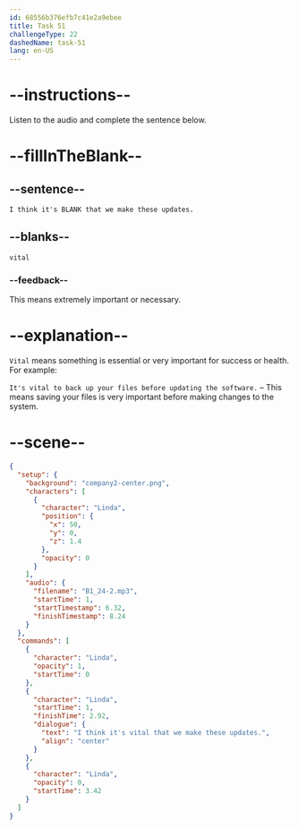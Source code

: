 ```yaml
---
id: 68556b376efb7c41e2a9ebee
title: Task 51
challengeType: 22
dashedName: task-51
lang: en-US
---
```


<!-- (Audio) Linda: I think it's vital that we make these updates. -->

# --instructions--

Listen to the audio and complete the sentence below.

# --fillInTheBlank--

## --sentence--

`I think it's BLANK that we make these updates.`

## --blanks--

`vital`

### --feedback--

This means extremely important or necessary.

# --explanation--

`Vital` means something is essential or very important for success or health. For example:

`It's vital to back up your files before updating the software.` – This means saving your files is very important before making changes to the system.

# --scene--

```json
{
  "setup": {
    "background": "company2-center.png",
    "characters": [
      {
        "character": "Linda",
        "position": {
          "x": 50,
          "y": 0,
          "z": 1.4
        },
        "opacity": 0
      }
    ],
    "audio": {
      "filename": "B1_24-2.mp3",
      "startTime": 1,
      "startTimestamp": 6.32,
      "finishTimestamp": 8.24
    }
  },
  "commands": [
    {
      "character": "Linda",
      "opacity": 1,
      "startTime": 0
    },
    {
      "character": "Linda",
      "startTime": 1,
      "finishTime": 2.92,
      "dialogue": {
        "text": "I think it's vital that we make these updates.",
        "align": "center"
      }
    },
    {
      "character": "Linda",
      "opacity": 0,
      "startTime": 3.42
    }
  ]
}
```
